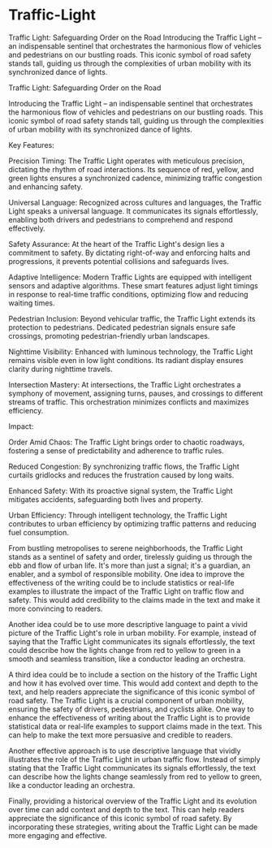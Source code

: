 # Traffic-Light
 Traffic Light: Safeguarding Order on the Road  Introducing the Traffic Light – an indispensable sentinel that orchestrates the harmonious flow of vehicles and pedestrians on our bustling roads. This iconic symbol of road safety stands tall, guiding us through the complexities of urban mobility with its synchronized dance of lights.


Traffic Light: Safeguarding Order on the Road

Introducing the Traffic Light – an indispensable sentinel that orchestrates the harmonious flow of vehicles and pedestrians on our bustling roads. This iconic symbol of road safety stands tall, guiding us through the complexities of urban mobility with its synchronized dance of lights.

Key Features:

Precision Timing: The Traffic Light operates with meticulous precision, dictating the rhythm of road interactions. Its sequence of red, yellow, and green lights ensures a synchronized cadence, minimizing traffic congestion and enhancing safety.

Universal Language: Recognized across cultures and languages, the Traffic Light speaks a universal language. It communicates its signals effortlessly, enabling both drivers and pedestrians to comprehend and respond effectively.

Safety Assurance: At the heart of the Traffic Light's design lies a commitment to safety. By dictating right-of-way and enforcing halts and progressions, it prevents potential collisions and safeguards lives.

Adaptive Intelligence: Modern Traffic Lights are equipped with intelligent sensors and adaptive algorithms. These smart features adjust light timings in response to real-time traffic conditions, optimizing flow and reducing waiting times.

Pedestrian Inclusion: Beyond vehicular traffic, the Traffic Light extends its protection to pedestrians. Dedicated pedestrian signals ensure safe crossings, promoting pedestrian-friendly urban landscapes.

Nighttime Visibility: Enhanced with luminous technology, the Traffic Light remains visible even in low light conditions. Its radiant display ensures clarity during nighttime travels.

Intersection Mastery: At intersections, the Traffic Light orchestrates a symphony of movement, assigning turns, pauses, and crossings to different streams of traffic. This orchestration minimizes conflicts and maximizes efficiency.

Impact:

Order Amid Chaos: The Traffic Light brings order to chaotic roadways, fostering a sense of predictability and adherence to traffic rules.

Reduced Congestion: By synchronizing traffic flows, the Traffic Light curtails gridlocks and reduces the frustration caused by long waits.

Enhanced Safety: With its proactive signal system, the Traffic Light mitigates accidents, safeguarding both lives and property.

Urban Efficiency: Through intelligent technology, the Traffic Light contributes to urban efficiency by optimizing traffic patterns and reducing fuel consumption.

From bustling metropolises to serene neighborhoods, the Traffic Light stands as a sentinel of safety and order, tirelessly guiding us through the ebb and flow of urban life. It's more than just a signal; it's a guardian, an enabler, and a symbol of responsible mobility.
One idea to improve the effectiveness of the writing could be to include statistics or real-life examples to illustrate the impact of the Traffic Light on traffic flow and safety. This would add credibility to the claims made in the text and make it more convincing to readers.

Another idea could be to use more descriptive language to paint a vivid picture of the Traffic Light's role in urban mobility. For example, instead of saying that the Traffic Light communicates its signals effortlessly, the text could describe how the lights change from red to yellow to green in a smooth and seamless transition, like a conductor leading an orchestra.

A third idea could be to include a section on the history of the Traffic Light and how it has evolved over time. This would add context and depth to the text, and help readers appreciate the significance of this iconic symbol of road safety. The Traffic Light is a crucial component of urban mobility, ensuring the safety of drivers, pedestrians, and cyclists alike. One way to enhance the effectiveness of writing about the Traffic Light is to provide statistical data or real-life examples to support claims made in the text. This can help to make the text more persuasive and credible to readers.

Another effective approach is to use descriptive language that vividly illustrates the role of the Traffic Light in urban traffic flow. Instead of simply stating that the Traffic Light communicates its signals effortlessly, the text can describe how the lights change seamlessly from red to yellow to green, like a conductor leading an orchestra.

Finally, providing a historical overview of the Traffic Light and its evolution over time can add context and depth to the text. This can help readers appreciate the significance of this iconic symbol of road safety. By incorporating these strategies, writing about the Traffic Light can be made more engaging and effective.
